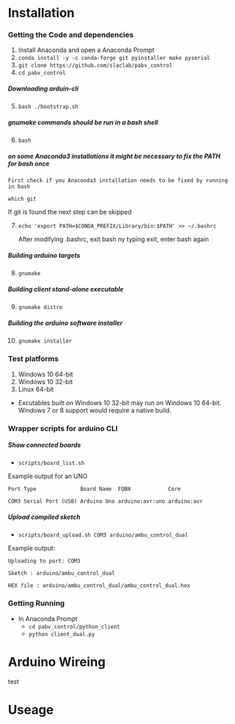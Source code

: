 # Installation
### Getting the Code and dependencies
1. Install Anaconda and open a Anaconda Prompt
2. `conda install -y -c conda-forge git pyinstaller make pyserial`
3. `git clone https://github.com/slaclab/pabv_control`
4. `cd pabv_control`
##### Downloading arduin-cli
5. `bash ./bootstrap.sh`
##### gnumake commands should be run in a bash shell
6.  `bash`
##### on some Anaconda3 installations it might be necessary to fix the PATH for bash once

    First check if you Anaconda3 installation needs to be fixed by running in bash
   
    which git
   
If git is found the next step can be skipped

7.  `echo 'export PATH=$CONDA_PREFIX/Library/bin:$PATH' >> ~/.bashrc`

    After modifying .bashrc, exit bash ny typing exit, enter bash again
      
##### Building arduino targets
8. `gnumake`
##### Building client stand-alone executable
9.  `gnumake distro`
##### Building the arduino software installer
10.  `gnumake installer`

### Test platforms
1.    Windows 10 64-bit
2.    Windows 10 32-bit
3.    Linux 64-bit

- Excutables built on Windows 10 32-bit may run on Windows 10 64-bit. Windows 7 or 8 support would require a native build.

### Wrapper scripts for arduino CLI

##### Show connected boards
- `scripts/board_list.sh`

Example output for an UNO

`Port Type              Board Name  FQBN            Core`

`COM3 Serial Port (USB) Arduino Uno arduino:avr:uno arduino:avr`

##### Upload compiled sketch
- `scripts/board_upload.sh COM3 arduino/ambu_control_dual`

Example output:

`Uploading to port: COM3`

`Sketch : arduino/ambu_control_dual`

`HEX file : arduino/ambu_control_dual/ambu_control_dual.hex`

### Getting Running
- In Anaconda Prompt  
  - `cd pabv_control/python_client`  
  - `python client_dual.py`  

# Arduino Wireing
test

# Useage
